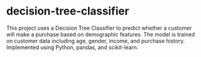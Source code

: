 # decision-tree-classifier
This project uses a Decision Tree Classifier to predict whether a customer will make a purchase based on demographic features. The model is trained on customer data including age, gender, income, and purchase history. Implemented using Python, pandas, and scikit-learn.
